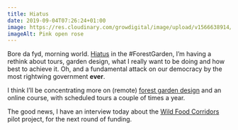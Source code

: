 ```yaml
---
title: Hiatus
date: 2019-09-04T07:26:24+01:00
image: https://res.cloudinary.com/growdigital/image/upload/v1566638914/rose-58E16659.jpg
imageAlt: Pink open rose
---
```


Bore da fyd, morning world. [Hiatus](https://onelook.com/?w=hiatus&ls=a) in the #ForestGarden, I’m having a rethink about tours, garden design, what I really want to be doing and how best to achieve it. Oh, and a fundamental attack on our democracy by the most rightwing government **ever**.

I think I’ll be concentrating more on (remote) [forest garden design](https://www.forestgarden.wales/design/) and an online course, with scheduled tours a couple of times a year. 

The good news, I have an interview today about the [Wild Food Corridors](https://www.forestgarden.wales/blog/wild-food-corridors/) pilot project, for the next round of funding.

